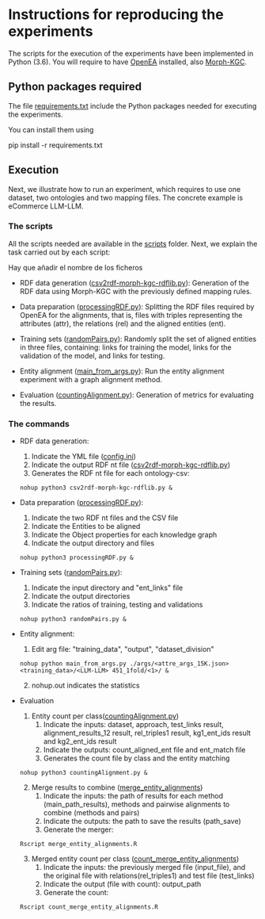 # Instructions for reproducing the experiments

The scripts for the execution of the experiments have been implemented in Python (3.6). You will require to have [OpenEA](https://github.com/nju-websoft/OpenEA) installed, also [Morph-KGC](https://github.com/morph-kgc/morph-kgc).

## Python packages required
The file [requirements.txt](./requirements.txt) include the Python packages needed for executing the experiments.

You can install them using  

pip install -r requirements.txt

## Execution

Next, we illustrate how to run an experiment, which requires to use one dataset, two ontologies and two mapping files. The concrete example is eCommerce LLM-LLM.

### The scripts
All the scripts needed are available in the [scripts](./) folder. Next, we explain the task carried out by each script:

Hay que añadir el nombre de los ficheros

* RDF data generation ([csv2rdf-morph-kgc-rdflib.py](./csv2rdf-morph-kgc-rdflib.py)): Generation of the RDF data using Morph-KGC with the previously defined mapping rules.

* Data preparation ([processingRDF.py](processingRDF.py)): Splitting the RDF files required by OpenEA for the alignments, that is, files with triples representing the attributes (attr), the relations (rel) and the aligned entities (ent).

* Training sets ([randomPairs.py](randomPairs.py)): Randomly split the set of aligned entities in three files, containing: links for training the model, links for the validation of the model, and links for testing.

* Entity alignment ([main_from_args.py](https://github.com/nju-websoft/OpenEA/blob/master/run/main_from_args.py)): Run the entity alignment experiment with a graph alignment method.

* Evaluation ([countingAlignment.py](countingAlignment.py)): Generation of metrics for evaluating the results.


### The commands

* RDF data generation:
  1. Indicate the YML file ([config.ini](./config.ini))
  2. Indicate the output RDF nt file ([csv2rdf-morph-kgc-rdflib.py](./csv2rdf-morph-kgc-rdflib.py))
	3. Generates the RDF nt file for each ontology-csv:
  ```
  nohup python3 csv2rdf-morph-kgc-rdflib.py &
  ```

* Data preparation ([processingRDF.py](processingRDF.py)):
  1. Indicate the two RDF nt files and the CSV file
	2. Indicate the Entities to be aligned
	3. Indicate the Object properties for each knowledge graph
	4. Indicate the output directory and files
  ```
  nohup python3 processingRDF.py &
  ```

* Training sets ([randomPairs.py](randomPairs.py)):
  1. Indicate the input directory and "ent_links" file
	2. Indicate the output directories
	3. Indicate the ratios of training, testing and validations
  ```
  nohup python3 randomPairs.py &
  ```

* Entity alignment:
  1. Edit arg file: "training_data", "output", "dataset_division"
  ```
  nohup python main_from_args.py ./args/<attre_args_15K.json> <training_data>/<LLM-LLM> 451_1fold/<1>/ &
  ```
  2. nohup.out indicates the statistics
 
* Evaluation
  1. Entity count per class([countingAlignment.py](countingAlignment.py))
     1. Indicate the inputs: dataset, approach, test_links result, alignment_results_12 result, rel_triples1 result, kg1_ent_ids result and kg2_ent_ids result
     2. Indicate the outputs: count_aligned_ent file and ent_match file
     3. Generates the count file by class and the entity matching
    ```
    nohup python3 countingAlignment.py &
    ```
  2. Merge results to combine ([merge_entity_alignments](./merge_entity_alignments.R))
     1. Indicate the inputs: the path of results for each method (main_path_results), methods and pairwise alignments to combine (methods and pairs)
     2. Indicate the outputs: the path to save the results (path_save)
     2. Generate the merger:
    ```
    Rscript merge_entity_alignments.R
    ```
  3. Merged entity count per class ([count_merge_entity_alignments](./count_merge_entity_alignments.R))
     1. Indicate the inputs: the previously merged file (input_file), and the original file with relations(rel_triples1) and test file (test_links)
     2. Indicate the output (file with count): output_path
     3. Generate the count:
    ```
    Rscript count_merge_entity_alignments.R
    ```
    
